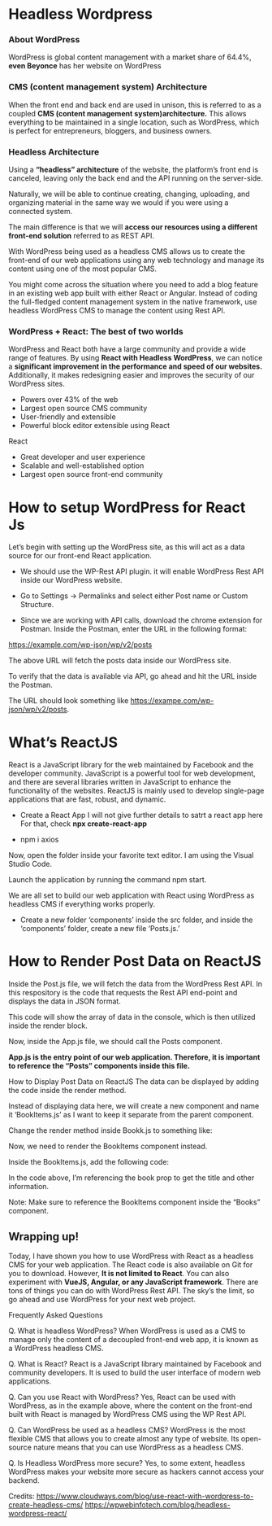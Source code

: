 # Headless Wordpress

### About WordPress

WordPress is global content management with a market share of 64.4%, **even Beyonce** has her website on WordPress

### CMS (content management system) Architecture

When the front end and back end are used in unison, this is referred to as a coupled **CMS (content management system)architecture.** This allows everything to be maintained in a single location, such as WordPress, which is perfect for entrepreneurs, bloggers, and business owners.

### Headless Architecture

Using a **“headless” architecture** of the website, the platform’s front end is canceled, leaving only the back end and the API running on the server-side.

Naturally, we will be able to continue creating, changing, uploading, and organizing material in the same way we would if you were using a connected system. 

The main difference is that we will **access our resources using a different front-end solution** referred to as REST API.

With WordPress being used as a headless CMS allows us to create the front-end of our web applications using any web technology and manage its content using one of the most popular CMS.

You might come across the situation where you need to add a blog feature in an existing web app built with either React or Angular. Instead of coding the full-fledged content management system in the native framework, use headless WordPress CMS to manage the content using Rest API.

### WordPress + React: The best of two worlds

WordPress and React both have a large community and provide a wide range of features. By using **React with Headless WordPress**, we can notice a **significant improvement in the performance and speed of our websites.** 
Additionally, it makes redesigning easier and improves the security of our WordPress sites.


- Powers over 43% of the web
- Largest open source CMS community
- User-friendly and extensible
- Powerful block editor extensible using React


React
- Great developer and user experience
- Scalable and well-established option
- Largest open source front-end community



# How to setup WordPress for React Js

Let’s begin with setting up the WordPress site, as this will act as a data source for our front-end React application.

- We should use the WP-Rest API plugin. it will enable WordPress Rest API inside our WordPress website.

- Go to Settings → Permalinks and select either Post name or Custom Structure.

- Since we are working with API calls, download the chrome extension for Postman. Inside the Postman, enter the URL in the following format:

https://example.com/wp-json/wp/v2/posts

The above URL will fetch the posts data inside our WordPress site.

To verify that the data is available via API, go ahead and hit the URL inside the Postman.

The URL should look something like https://exampe.com/wp-json/wp/v2/posts.


# What’s ReactJS

React is a JavaScript library for the web maintained by Facebook and the developer community. JavaScript is a powerful tool for web development, and there are several libraries written in JavaScript to enhance the functionality of the websites. ReactJS is mainly used to develop single-page applications that are fast, robust, and dynamic.

- Create a React App
I will not give further details to satrt a react app here
For that, check **npx create-react-app**

- npm i axios

Now, open the folder inside your favorite text editor. I am using the Visual Studio Code.

Launch the application by running the command npm start.

We are all set to build our web application with React using WordPress as headless CMS if everything works properly.

- Create a new folder ‘components’ inside the src folder, and inside the ‘components’ folder, create a new file ‘Posts.js.’


# How to Render Post Data on ReactJS

Inside the Post.js file, we will fetch the data from the WordPress Rest API. In this respository is the code that requests the Rest API end-point and displays the data in JSON format.

This code will show the array of data in the console, which is then utilized inside the render block.

Now, inside the App.js file, we should call the Posts component.


**App.js is the entry point of our web application. Therefore, it is important to reference the “Posts” components inside this file.**

How to Display Post Data on ReactJS
The data can be displayed by adding the code inside the render method.

Instead of displaying data here, we will create a new component and name it ‘BookItems.js’ as I want to keep it separate from the parent component.

Change the render method inside Bookk.js to something like:

Now, we need to render the BookItems component instead.

Inside the BookItems.js, add the following code:

In the code above, I’m referencing the book prop to get the title and other information.

Note: Make sure to reference the BookItems component inside the “Books” component.


## Wrapping up!

Today, I have shown you how to use WordPress with React as a headless CMS for your web application. The React code is also available on Git for you to download. However, **It is not limited to React**. You can also experiment with **VueJS, Angular, or any JavaScript framework**. 
There are tons of things you can do with WordPress Rest API. The sky’s the limit, so go ahead and use WordPress for your next web project.

Frequently Asked Questions

Q. What is headless WordPress?
When WordPress is used as a CMS to manage only the content of a decoupled front-end web app, it is known as a WordPress headless CMS.

Q. What is React?
React is a JavaScript library maintained by Facebook and community developers. It is used to build the user interface of modern web applications.

Q. Can you use React with WordPress?
Yes, React can be used with WordPress, as in the example above, where the content on the front-end built with React is managed by WordPress CMS using the WP Rest API.

Q. Can WordPress be used as a headless CMS?
WordPress is the most flexible CMS that allows you to create almost any type of website. Its open-source nature means that you can use WordPress as a headless CMS.

Q. Is Headless WordPress more secure?
Yes, to some extent, headless WordPress makes your website more secure as hackers cannot access your backend.


Credits: https://www.cloudways.com/blog/use-react-with-wordpress-to-create-headless-cms/
https://wpwebinfotech.com/blog/headless-wordpress-react/
